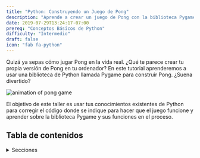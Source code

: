 ```yaml
---
title: "Python: Construyendo un Juego de Pong"
description: "Aprende a crear un juego de Pong con la biblioteca Pygame"
date: 2019-07-29T13:24:17-07:00
prereq: "Conceptos Básicos de Python"
difficulty: "Intermedio"
draft: false
icon: "fab fa-python"
---
```


Quizá ya sepas cómo jugar Pong en la vida real. ¿Qué te parece crear tu propia versión de Pong en tu ordenador? En este tutorial aprenderemos a usar una biblioteca de Python llamada Pygame para construir Pong. ¿Suena divertido?

![animation of pong game](https://media.giphy.com/media/xThuWtNFKZWG6fUFe8/giphy.gif)

El objetivo de este taller es usar tus conocimientos existentes de Python para corregir el código donde se indique para hacer que el juego funcione y aprender sobre la biblioteca Pygame y sus funciones en el proceso.

## Tabla de contenidos

<details>
<summary>Secciones</summary>
{{% children /%}}
</details>